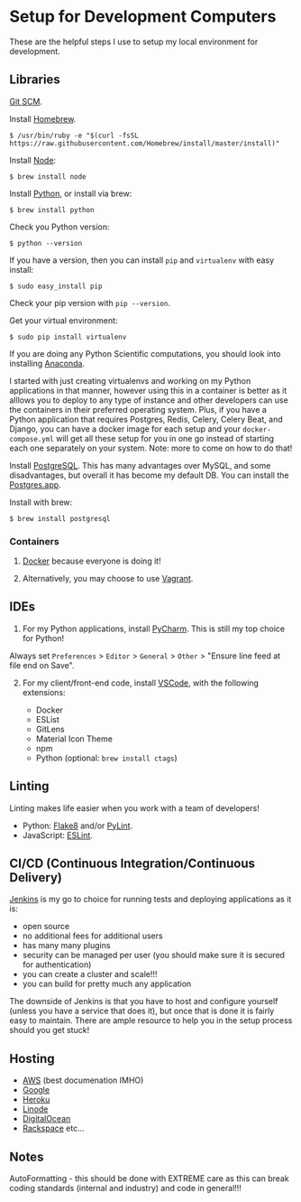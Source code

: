 # Setup for Development Computers

These are the helpful steps I use to setup my local environment for development.

## Libraries

[Git SCM](https://git-scm.com).

Install [Homebrew](https://brew.sh).

    $ /usr/bin/ruby -e "$(curl -fsSL https://raw.githubusercontent.com/Homebrew/install/master/install)"

Install [Node](https://nodejs.org/en/):

    $ brew install node

Install [Python](https://www.python.org/downloads/), or install via brew:

    $ brew install python
    
Check you Python version:

    $ python --version
    
If you have a version, then you can install `pip` and `virtualenv` with easy install:

    $ sudo easy_install pip
    
Check your pip version with `pip --version`.

Get your virtual environment:

    $ sudo pip install virtualenv
    
If you are doing any Python Scientific computations, you should look into installing [Anaconda](https://www.anaconda.com).
    
I started with just creating virtualenvs and working on my Python applications in that manner, however using this in a
container is better as it alllows you to deploy to any type of instance and other developers can use the containers in 
their preferred operating system. Plus, if you have a Python application that requires Postgres, Redis, Celery, Celery Beat, and Django, you can have a docker image for each setup and your `docker-compose.yml` will get all these setup for you in one go instead of starting each one separately on your system. Note: more to come on how to do that!

Install [PostgreSQL](https://www.postgresql.org). This has many advantages over MySQL, and some disadvantages, but 
overall it has become my default DB. You can install the [Postgres.app](https://postgresapp.com).

Install with brew:

    $ brew install postgresql
    

### Containers

1. [Docker](https://www.docker.com/products/docker-desktop) because everyone is doing it!

2. Alternatively, you may choose to use [Vagrant](https://www.vagrantup.com).


## IDEs

1. For my Python applications, install [PyCharm](https://www.jetbrains.com/pycharm/). This is still my top choice for Python!

Always set `Preferences` > `Editor` > `General` > `Other` > "Ensure line feed at file end on Save".

2. For my client/front-end code, install [VSCode](https://code.visualstudio.com), with the following extensions:

    - Docker
    - ESList
    - GitLens
    - Material Icon Theme
    - npm
    - Python (optional: `brew install ctags`)


## Linting

Linting makes life easier when you work with a team of developers!

- Python: [Flake8](http://flake8.pycqa.org/en/latest/) and/or [PyLint](https://www.pylint.org).
- JavaScript: [ESLint](https://eslint.org).


## CI/CD (Continuous Integration/Continuous Delivery)

[Jenkins](https://jenkins.io) is my go to choice for running tests and deploying applications as it is: 

- open source
- no additional fees for additional users
- has many many plugins
- security can be managed per user (you should make sure it is secured for authentication)
- you can create a cluster and scale!!!
- you can build for pretty much any application

The downside of Jenkins is that you have to host and configure yourself (unless you have a service that does it), 
but once that is done it is fairly easy to maintain. There are ample resource to help you in the setup process 
should you get stuck!


## Hosting

- [AWS](https://aws.amazon.com) (best documenation IMHO)
- [Google](https://cloud.google.com)
- [Heroku](https://www.heroku.com)
- [Linode](https://www.linode.com)
- [DigitalOcean](https://www.digitalocean.com)
- [Rackspace](https://www.rackspace.com)
etc...


## Notes

AutoFormatting - this should be done with EXTREME care as this can break coding standards (internal and industry) and code in general!!!

